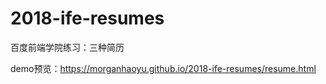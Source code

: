 # 2018-ife-resumes
百度前端学院练习：三种简历

demo预览：https://morganhaoyu.github.io/2018-ife-resumes/resume.html
